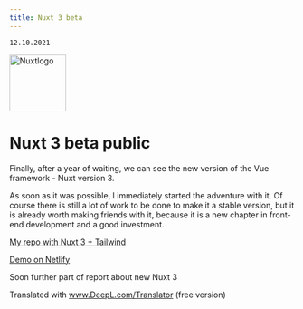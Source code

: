 ```yaml
---
title: Nuxt 3 beta
---
```


    12.10.2021

    
<img class="animate-pulse" src="/Nuxt-js.png" alt="Nuxtlogo" style="height: 100px; width:100px;"/>




# Nuxt 3 beta public

Finally, after a year of waiting, we can see the new version of the Vue framework - Nuxt version 3.

As soon as it was possible, I immediately started the adventure with it. 
Of course there is still a lot of work to be done to make it a stable version, but it is already worth making friends with it, because it is a new chapter in front-end development and a good investment.


[My repo with Nuxt 3 + Tailwind](https://github.com/andrzejrumak/50pdev)

[Demo on Netlify](https://condescending-snyder-943f7c.netlify.app/)

Soon further part of report about new Nuxt 3

Translated with www.DeepL.com/Translator (free version)